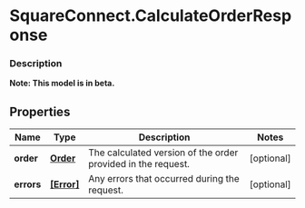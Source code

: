 # SquareConnect.CalculateOrderResponse

### Description
**Note: This model is in beta.**



## Properties
Name | Type | Description | Notes
------------ | ------------- | ------------- | -------------
**order** | [**Order**](Order.md) | The calculated version of the order provided in the request. | [optional] 
**errors** | [**[Error]**](Error.md) | Any errors that occurred during the request. | [optional] 


